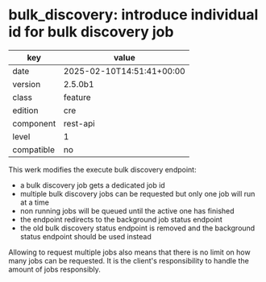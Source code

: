 [//]: # (werk v2)
# bulk_discovery: introduce individual id for bulk discovery job

key        | value
---------- | ---
date       | 2025-02-10T14:51:41+00:00
version    | 2.5.0b1
class      | feature
edition    | cre
component  | rest-api
level      | 1
compatible | no

This werk modifies the execute bulk discovery endpoint:

* a bulk discovery job gets a dedicated job id
* multiple bulk discovery jobs can be requested but only one job will run at a time
* non running jobs will be queued until the active one has finished
* the endpoint redirects to the background job status endpoint
* the old bulk discovery status endpoint is removed and the background status endpoint should be used instead

Allowing to request multiple jobs also means that there is no limit on how many jobs can be requested. It is the client's responsibility to handle the amount of jobs responsibly.
